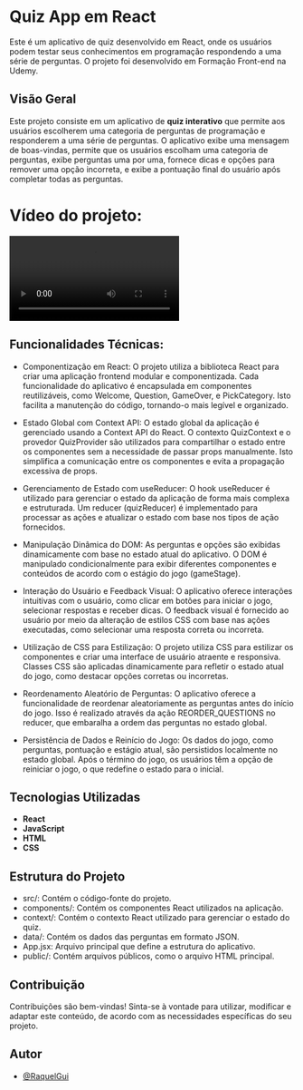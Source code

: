 # Quiz App em React

Este é um aplicativo de quiz desenvolvido em React, onde os usuários podem testar seus conhecimentos em programação respondendo a uma série de perguntas.
O projeto foi desenvolvido em Formação Front-end na Udemy.

## Visão Geral

Este projeto consiste em um aplicativo de **quiz interativo** que permite aos usuários escolherem uma categoria de perguntas de programação e responderem a uma série de perguntas. O aplicativo exibe uma mensagem de boas-vindas, permite que os usuários escolham uma categoria de perguntas, exibe perguntas uma por uma, fornece dicas e opções para remover uma opção incorreta, e exibe a pontuação final do usuário após completar todas as perguntas.

# Vídeo do projeto:
![](video/Quiz%20App.mp4)

## Funcionalidades Técnicas:

- Componentização em React:
    O projeto utiliza a biblioteca React para criar uma aplicação frontend modular e componentizada.
    Cada funcionalidade do aplicativo é encapsulada em componentes reutilizáveis, como Welcome, Question, GameOver, e PickCategory. Isto facilita a manutenção do código, tornando-o mais legível e organizado.

- Estado Global com Context API:
    O estado global da aplicação é gerenciado usando a Context API do React.
    O contexto QuizContext e o provedor QuizProvider são utilizados para compartilhar o estado entre os componentes sem a necessidade de passar props manualmente. Isto simplifica a comunicação entre os componentes e evita a propagação excessiva de props.

- Gerenciamento de Estado com useReducer:
    O hook useReducer é utilizado para gerenciar o estado da aplicação de forma mais complexa e estruturada.
    Um reducer (quizReducer) é implementado para processar as ações e atualizar o estado com base nos tipos de ação fornecidos.

- Manipulação Dinâmica do DOM:
    As perguntas e opções são exibidas dinamicamente com base no estado atual do aplicativo.
    O DOM é manipulado condicionalmente para exibir diferentes componentes e conteúdos de acordo com o estágio do jogo (gameStage).

- Interação do Usuário e Feedback Visual:
    O aplicativo oferece interações intuitivas com o usuário, como clicar em botões para iniciar o jogo, selecionar respostas e receber dicas.
    O feedback visual é fornecido ao usuário por meio da alteração de estilos CSS com base nas ações executadas, como selecionar uma resposta correta ou incorreta.

- Utilização de CSS para Estilização:
    O projeto utiliza CSS para estilizar os componentes e criar uma interface de usuário atraente e responsiva.
    Classes CSS são aplicadas dinamicamente para refletir o estado atual do jogo, como destacar opções corretas ou incorretas.

- Reordenamento Aleatório de Perguntas:
    O aplicativo oferece a funcionalidade de reordenar aleatoriamente as perguntas antes do início do jogo.
    Isso é realizado através da ação REORDER_QUESTIONS no reducer, que embaralha a ordem das perguntas no estado global.

- Persistência de Dados e Reinício do Jogo:
    Os dados do jogo, como perguntas, pontuação e estágio atual, são persistidos localmente no estado global.
    Após o término do jogo, os usuários têm a opção de reiniciar o jogo, o que redefine o estado para o inicial.

## Tecnologias Utilizadas
- **React**
- **JavaScript**
- **HTML**
- **CSS**

## Estrutura do Projeto
- src/: Contém o código-fonte do projeto.
- components/: Contém os componentes React utilizados na aplicação.
- context/: Contém o contexto React utilizado para gerenciar o estado do quiz.
- data/: Contém os dados das perguntas em formato JSON.
- App.jsx: Arquivo principal que define a estrutura do aplicativo.
- public/: Contém arquivos públicos, como o arquivo HTML principal.

## Contribuição
Contribuições são bem-vindas! 
Sinta-se à vontade para utilizar, modificar e adaptar este conteúdo, de acordo com as necessidades específicas do seu projeto.

## Autor
- [@RaquelGui](https://www.github.com/RaquelGui)